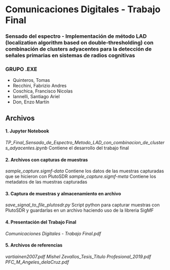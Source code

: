 # Comunicaciones Digitales - Trabajo Final
### Sensado del espectro - Implementación de método LAD (localization algorithm based on double-thresholding) con combinación de clusters adyacentes para la detección de señales primarias en sistemas de radios cognitivas

### GRUPO .EXE
- Quinteros, Tomas
- Recchini, Fabrizio Andres
- Coschica, Francisco Nicolas
- Iannelli, Santiago Ariel
- Don, Enzo Martín

## Archivos
#### 1. Jupyter Notebook
_TP_Final_Sensado_de_Espectro_Metodo_LAD_con_combinacion_de_clusters_adyacentes.ipynb_
Contiene el desarrollo del trabajo final

#### 2. Archivos con capturas de muestras
_sample_capture.sigmf-data_
Contiene los datos de las muestras capturadas que se hicieron con PlutoSDR
_sample_capture.sigmf-meta_
Contiene los metadatos de las muestras capturadas

#### 3. Captura de muestras y almacenamiento en archivo
_save_signal_to_file_plutosdr.py_
Script python para capturar muestras con PlutoSDR y guardarlas en un archivo haciendo uso de la libreria SigMF

#### 4. Presentación del Trabajo Final
_Comunicaciones Digitales - Trabajo Final.pdf_

#### 5. Archivos de referencias
_vartiainen2007.pdf_
_Mishel Zevallos_Tesis_Titulo Profesional_2019.pdf_
_PFC_M_Angeles_delaCruz.pdf_
